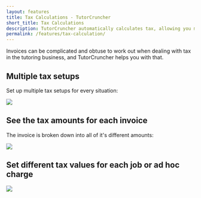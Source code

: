 ```yaml
---
layout: features
title: Tax Calculations - TutorCruncher
short_title: Tax Calculations
description: TutorCruncher automatically calculates tax, allowing you multiple tax setups for every situation.
permalink: /features/tax-calculation/
---
```

Invoices can be complicated and obtuse to work out when dealing with tax in the tutoring business, and TutorCruncher helps you with that.

## Multiple tax setups

Set up multiple tax setups for every situation:

<a href="{{ site.static}}/img/features/tax-setups.png" data-lightbox="lightbox" data-title="Set up multiple tax setups for every situation" class="thumbnail">
  <img src="{{ site.static}}/img/features/tax-setups.png" alt-text="Set up multiple tax setups for every situation"/>
</a>

## See the tax amounts for each invoice

The invoice is broken down into all of it's different amounts:

<a href="{{ site.static}}/img/features/invoice-tax.png" data-lightbox="lightbox" data-title="See the invoice broken down into its amounts" class="thumbnail">
  <img src="{{ site.static}}/img/features/invoice-tax.png" alt-text="See the invoice broken down into its amounts"/>
</a>

## Set different tax values for each job or ad hoc charge

<a href="{{ site.static}}/img/features/adhoccharge-tax.png" data-lightbox="lightbox" data-title="Set your tax setup per ad hoc charge category" class="thumbnail">
  <img src="{{ site.static}}/img/features/adhoccharge-tax.png" alt-text="Set your tax setup per ad hoc charge category"/>
</a>
